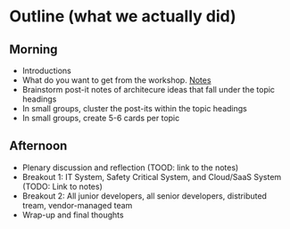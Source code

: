 # Outline (what we actually did)

## Morning

* Introductions
* What do you want to get from the workshop. 
  [Notes](https://github.com/michaelkeeling/saturn2019-architecture-island-workshop/blob/master/outcomes/what-do-you-want-to-get-from-the-workshop.md)
* Brainstorm post-it notes of architecure ideas that fall under the topic headings
* In small groups, cluster the post-its within the topic headings
* In small groups, create 5-6 cards per topic

## Afternoon

* Plenary discussion and reflection (TOOD: link to the notes)
* Breakout 1: IT System, Safety Critical System, and Cloud/SaaS System (TODO: Link to notes)
* Breakout 2: All junior developers, all senior developers, distributed tream, vendor-managed team
* Wrap-up and final thoughts
